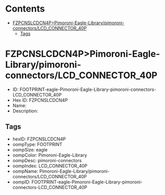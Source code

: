 



Contents
========

* [FZPCNSLCDCN4P>Pimoroni-Eagle-Library/pimoroni-connectors/LCD_CONNECTOR_40P](#fzpcnslcdcn4ppimoroni-eagle-librarypimoroni-connectorslcd_connector_40p)
	* [Tags](#tags)

# FZPCNSLCDCN4P>Pimoroni-Eagle-Library/pimoroni-connectors/LCD_CONNECTOR_40P

- ID: FOOTPRINT-eagle-Pimoroni-Eagle-Library-pimoroni-connectors-LCD_CONNECTOR_40P
- Hex ID: FZPCNSLCDCN4P
- Name: 
- Description: 

## Tags

- hexID: FZPCNSLCDCN4P
- oompType: FOOTPRINT
- oompSize: eagle
- oompColor: Pimoroni-Eagle-Library
- oompDesc: pimoroni-connectors
- oompIndex: LCD_CONNECTOR_40P
- oompName: Pimoroni-Eagle-Library/pimoroni-connectors/LCD_CONNECTOR_40P
- oompID: FOOTPRINT-eagle-Pimoroni-Eagle-Library-pimoroni-connectors-LCD_CONNECTOR_40P

